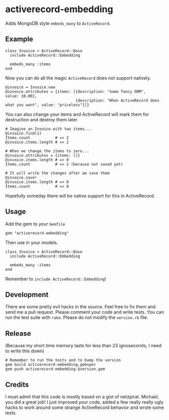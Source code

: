 # activerecord-embedding

Adds MongoDB style `embeds_many` to `ActiveRecord`.

## Example

```
class Invoice < ActiveRecord::Base
  include ActiveRecord::Embedding

  embeds_many :items
end
```

Now you can do all the magic `ActiveRecord` does not support natively.

```
@invoice = Invoice.new
@invoice.attributes = {items: [{description: "Some fancy ORM",                       value: 10.00},
                               {description: "When ActiveRecord does what you want", value: "priceless"}]}
```

You can also change your items and ActiveRecord will mark them for destruction and destroy them later.

```
# Imagine an Invoice with two items...
@invoice.find(1)
Items.count           # => 2
@invoice.items.length # => 2

# When we change the items to zero...
@invoice.attributes = {items: []}
@invoice.items.length # => 0
Items.count           # => 2 (because not saved yet)

# It will write the changes after we save them
@invoice.save!
@invoice.items.length # => 0
Items.count           # => 0
```

Hopefully someday there will be native support for this in ActiveRecord.

## Usage

Add the gem to your `Gemfile`

```
gem "activerecord-embedding"
```

Then use in your models.
```
class Invoice < ActiveRecord::Base
  include ActiveRecord::Embedding

  embeds_many :items
end
```

Remember to `include ActiveRecord::Embedding`!

## Development

There are some pretty evil hacks in the source. Feel free to fix them and send
me a pull request. Please comment your code and write tests. You can run the
test suite with `rake`. Please do not modify the `version.rb` file.

## Release

(Because my short time memory lasts for less than 23 ignoseconds, I need to write this down)

```
# Remember to run the tests and to bump the version
gem build activerecord-embedding.gemspec
gem push activerecord-embedding-$version.gem
```

## Credits

I must admit that this code is mostly based on a gist of netzpirat.  Michael,
you did a great job! I just improved your code, added a few really really ugly
hacks to work around some strange ActiveRecord behavior and wrote some tests.

